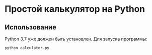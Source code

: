 # Простой калькулятор на Python

## Использование
Python 3.7 уже должен быть установлен. Для запуска программы:
```
python calculator.py
```

